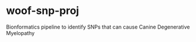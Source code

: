 # woof-snp-proj
Bionformatics pipeline to identify SNPs that can cause Canine Degenerative Myelopathy
